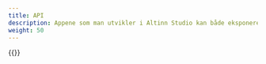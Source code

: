 ```yaml
---
title: API
description: Appene som man utvikler i Altinn Studio kan både eksponere standard og custom APIer samt benytte seg av APIer. Slik gjør du det.
weight: 50
---
```


{{<children>}}
